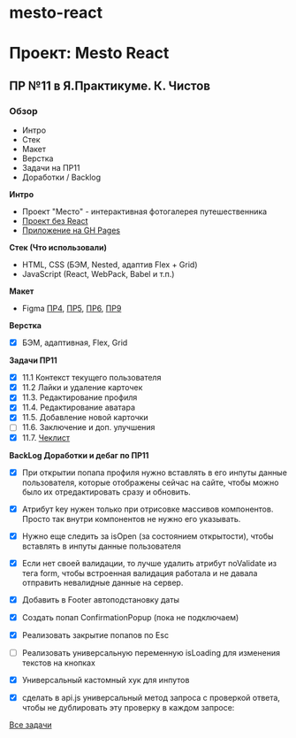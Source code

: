 # mesto-react
# Проект: Mesto React
## ПР №11 в Я.Практикуме. К. Чистов

### Обзор
* Интро
* Стек
* Макет
* Верстка
* Задачи на ПР11
* Доработки / Backlog

**Интро**
* Проект "Место" - интерактивная фотогалерея путешественника
* [Проект без React](https://github.com/kirillchistov/mesto)
* [Приложение на GH Pages](https://kirillchistov.github.io/mesto/index.html)

**Стек (Что использовали)**
- HTML, CSS (БЭМ, Nested, адаптив Flex + Grid)
- JavaScript (React, WebPack, Babel и т.п.)

**Макет**
* Figma [ПР4](https://www.figma.com/file/2cn9N9jSkmxD84oJik7xL7/JavaScript.-Sprint-4?node-id=0%3A1), [ПР5](https://www.figma.com/file/bjyvbKKJN2naO0ucURl2Z0/JavaScript.-Sprint-5?node-id=0%3A1), [ПР6](https://www.figma.com/file/kRVLKwYG3d1HGLvh7JFWRT/JavaScript.-Sprint-6?node-id=0%3A1), [ПР9](https://www.figma.com/file/PSdQFRHoxXJFs2FH8IXViF/JavaScript-9-sprint?node-id=0%3A1)

**Верстка**
* [x] БЭМ, адаптивная, Flex, Grid

**Задачи ПР11**
* [x] 11.1 Контекст текущего пользователя
* [x] 11.2 Лайки и удаление карточек
* [x] 11.3. Редактирование профиля
* [x] 11.4. Редактирование аватара
* [x] 11.5. Добавление новой карточки
* [ ] 11.6. Заключение и доп. улучшения
* [x] 11.7. [Чеклист](https://code.s3.yandex.net/web-developer/checklists-pdf/new-program/checklist-11.pdf)

**BackLog Доработки и дебаг по ПР11**
* [x] При открытии попапа профиля нужно вставлять в его инпуты данные пользователя, которые отображены сейчас на сайте, чтобы можно было их отредактировать сразу и обновить.
* [x] Атрибут key нужен только при отрисовке массивов компонентов. Просто так внутри компонентов не нужно его указывать.
* [x] Нужно еще следить за isOpen (за состоянием открытости), чтобы вставлять в инпуты данные пользователя
* [x] Если нет своей валидации, то лучше удалить атрибут noValidate из тега form, чтобы встроенная валидация работала и не давала отправить невалидные данные на сервер.
* [x] Добавить в Footer автоподстановку даты
* [x] Создать попап ConfirmationPopup (пока не подключаем)
* [x] Реализовать закрытие попапов по Esc
* [ ] Реализовать универсальную переменную isLoading для изменения текстов на кнопках
* [x] Универсальный кастомный хук для инпутов
* [x] сделать в api.js универсальный метод запроса с проверкой ответа, чтобы не дублировать эту проверку в каждом запросе:


[Все задачи](https://github.com/kirillchistov/mesto-react/issues)